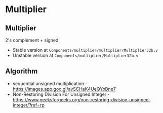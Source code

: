 # Multiplier

## Multiplier

2's complement + signed

- Stable version at `Components/multiplier/multiplier/Multiplier32b.v`
- Unstable version at `Components/multiplier/Multiplier32b.v`

## Algorithm

- sequential unsigned multiplication - <https://images.app.goo.gl/avSCHaK4UeQYoBne7>
- Non-Restoring Division For Unsigned Integer - <https://www.geeksforgeeks.org/non-restoring-division-unsigned-integer/?ref=rp>
